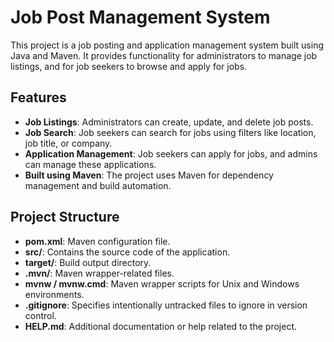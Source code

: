 # Job Post Management System

This project is a job posting and application management system built using Java and Maven. It provides functionality for administrators to manage job listings, and for job seekers to browse and apply for jobs. 

## Features

- **Job Listings**: Administrators can create, update, and delete job posts.
- **Job Search**: Job seekers can search for jobs using filters like location, job title, or company.
- **Application Management**: Job seekers can apply for jobs, and admins can manage these applications.
- **Built using Maven**: The project uses Maven for dependency management and build automation.

## Project Structure

- **pom.xml**: Maven configuration file.
- **src/**: Contains the source code of the application.
- **target/**: Build output directory.
- **.mvn/**: Maven wrapper-related files.
- **mvnw / mvnw.cmd**: Maven wrapper scripts for Unix and Windows environments.
- **.gitignore**: Specifies intentionally untracked files to ignore in version control.
- **HELP.md**: Additional documentation or help related to the project.
